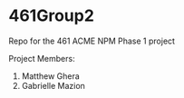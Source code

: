 # 461Group2
Repo for the 461 ACME NPM Phase 1 project

Project Members:
1. Matthew Ghera
2. Gabrielle Mazion
